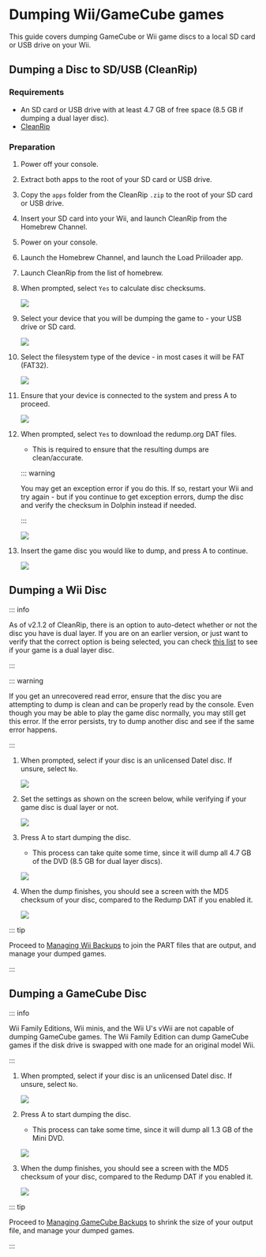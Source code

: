 # Dumping Wii/GameCube games

This guide covers dumping GameCube or Wii game discs to a local SD card or USB drive on your Wii.

## Dumping a Disc to SD/USB (CleanRip)

### Requirements

- An SD card or USB drive with at least 4.7 GB of free space (8.5 GB if dumping a dual layer disc).
- [CleanRip](https://oscwii.org/library/app/cleanrip)

### Preparation

1. Power off your console.

2. Extract both apps to the root of your SD card or USB drive.

3. Copy the `apps` folder from the CleanRip `.zip` to the root of your SD card or USB drive.

4. Insert your SD card into your Wii, and launch CleanRip from the Homebrew Channel.

5. Power on your console.

6. Launch the Homebrew Channel, and launch the Load Priiloader app.

7. Launch CleanRip from the list of homebrew.

8. When prompted, select `Yes` to calculate disc checksums.

   ![](/images/homebrew/CleanRip/checksum.png)

9. Select your device that you will be dumping the game to - your USB drive or SD card.

   ![](/images/homebrew/CleanRip/device.png)

10. Select the filesystem type of the device - in most cases it will be FAT (FAT32).

    ![](/images/homebrew/CleanRip/filesystem.png)

11. Ensure that your device is connected to the system and press A to proceed.

    ![](/images/homebrew/CleanRip/insertdevice.png)

12. When prompted, select `Yes` to download the redump.org DAT files.

    - This is required to ensure that the resulting dumps are clean/accurate.

    ::: warning

    You may get an exception error if you do this. If so, restart your Wii and try again - but if you continue to get exception errors, dump the disc and verify the checksum in Dolphin instead if needed.

    :::

    ![](/images/homebrew/CleanRip/redump.png)

13. Insert the game disc you would like to dump, and press A to continue.

    ![](/images/homebrew/CleanRip/insertdisc.png)

## Dumping a Wii Disc

::: info

As of v2.1.2 of CleanRip, there is an option to auto-detect whether or not the disc you have is dual layer. If you are on an earlier version, or just want to verify that the correct option is being selected, you can check [this list](https://wiki.dolphin-emu.org/index.php?title=Category:Dual_Layer_Disc_games) to see if your game is a dual layer disc.

:::

::: warning

If you get an unrecovered read error, ensure that the disc you are attempting to dump is clean and can be properly read by the console. Even though you may be able to play the game disc normally, you may still get this error. If the error persists, try to dump another disc and see if the same error happens.

:::

1. When prompted, select if your disc is an unlicensed Datel disc. If unsure, select `No`.

   ![](/images/homebrew/CleanRip/dateldisc.png)

2. Set the settings as shown on the screen below, while verifying if your game disc is dual layer or not.

   ![](/images/homebrew/CleanRip/wiisettings.png)

3. Press A to start dumping the disc.

   - This process can take quite some time, since it will dump all 4.7 GB of the DVD (8.5 GB for dual layer discs).

   ![](/images/homebrew/CleanRip/wiiprogress.png)

4. When the dump finishes, you should see a screen with the MD5 checksum of your disc, compared to the Redump DAT if you enabled it.

   ![](/images/homebrew/CleanRip/wiidumpcomplete.png)

::: tip

Proceed to [Managing Wii Backups](wii-backups) to join the PART files that are output, and manage your dumped games.

:::

## Dumping a GameCube Disc

::: info

Wii Family Editions, Wii minis, and the Wii U's vWii are not capable of dumping GameCube games. The Wii Family Edition can dump GameCube games if the disk drive is swapped with one made for an original model Wii.

:::

1. When prompted, select if your disc is an unlicensed Datel disc. If unsure, select `No`.

   ![](/images/homebrew/CleanRip/dateldisc.png)

2. Press A to start dumping the disc.

   - This process can take some time, since it will dump all 1.3 GB of the Mini DVD.

   ![](/images/homebrew/CleanRip/gcprogress.png)

3. When the dump finishes, you should see a screen with the MD5 checksum of your disc, compared to the Redump DAT if you enabled it.

   ![](/images/homebrew/CleanRip/gcdumpcomplete.png)

::: tip

Proceed to [Managing GameCube Backups](gc-backups) to shrink the size of your output file, and manage your dumped games.

:::
